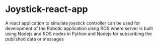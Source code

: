 # Joystick-react-app
A react application to simulate joystick controller can be used for development of the Robotic application uisng ROS where server is built using Nodejs and ROS nodes in Python and Nodejs for subscribing the pubilshed data or messages

